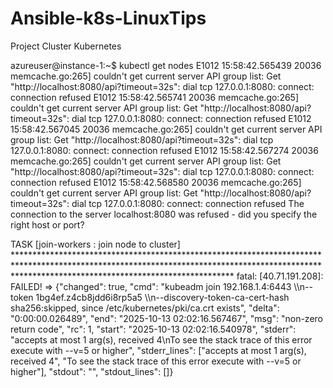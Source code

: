 # Ansible-k8s-LinuxTips
Project Cluster Kubernetes


azureuser@instance-1:~$ kubectl get nodes
E1012 15:58:42.565439   20036 memcache.go:265] couldn't get current server API group list: Get "http://localhost:8080/api?timeout=32s": dial tcp 127.0.0.1:8080: connect: connection refused
E1012 15:58:42.565741   20036 memcache.go:265] couldn't get current server API group list: Get "http://localhost:8080/api?timeout=32s": dial tcp 127.0.0.1:8080: connect: connection refused
E1012 15:58:42.567045   20036 memcache.go:265] couldn't get current server API group list: Get "http://localhost:8080/api?timeout=32s": dial tcp 127.0.0.1:8080: connect: connection refused
E1012 15:58:42.567274   20036 memcache.go:265] couldn't get current server API group list: Get "http://localhost:8080/api?timeout=32s": dial tcp 127.0.0.1:8080: connect: connection refused
E1012 15:58:42.568580   20036 memcache.go:265] couldn't get current server API group list: Get "http://localhost:8080/api?timeout=32s": dial tcp 127.0.0.1:8080: connect: connection refused
The connection to the server localhost:8080 was refused - did you specify the right host or port?

TASK [join-workers : join node to cluster] *************************************************************************************************************************************************************************************************
fatal: [40.71.191.208]: FAILED! => {"changed": true, "cmd": "kubeadm join 192.168.1.4:6443 \\\n--token 1bg4ef.z4cb8jdd6i8rp5a5 \\\n--discovery-token-ca-cert-hash sha256:skipped, since /etc/kubernetes/pki/ca.crt exists", "delta": "0:00:00.026489", "end": "2025-10-13 02:02:16.567467", "msg": "non-zero return code", "rc": 1, "start": "2025-10-13 02:02:16.540978", "stderr": "accepts at most 1 arg(s), received 4\nTo see the stack trace of this error execute with --v=5 or higher", "stderr_lines": ["accepts at most 1 arg(s), received 4", "To see the stack trace of this error execute with --v=5 or higher"], "stdout": "", "stdout_lines": []}
